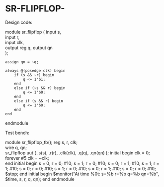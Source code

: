 # SR-FLIPFLOP-

Design code:

module sr_flipflop (
    input s,     
    input r,     
    input clk,   
    output reg q,
    output qn    
);

    assign qn = ~q;  

    always @(posedge clk) begin
        if (s && ~r) begin
            q <= 1'b1;  
        end 
        else if (~s && r) begin
            q <= 1'b0;  
        end 
        else if (s && r) begin
            q <= 1'b0; 
        end   
    end

endmodule

Test bench:

module sr_flipflop_tb();
    reg s, r, clk;  
    wire q, qn;     
    sr_flipflop uut (
        .s(s),
        .r(r),
        .clk(clk),
        .q(q),
        .qn(qn)
    );
    initial begin
        clk = 0;
        forever #5 clk = ~clk;  
    end
    initial begin
        s = 0; r = 0;
        #10;
        s = 1; r = 0;
        #10;
        s = 0; r = 1;
        #10;
        s = 1; r = 1;
        #10;
        s = 0; r = 0;
        #10;
        s = 1; r = 0;
        #10;
        s = 0; r = 1;
        #10;
        s = 0; r = 0;
        #10;
        $stop;
    end
    initial begin
        $monitor("At time %0t: s=%b r=%b q=%b qn=%b", $time, s, r, q, qn);
    end
endmodule

